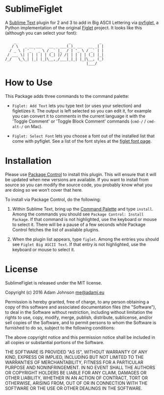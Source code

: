 SublimeFiglet
=============

A [Sublime Text][3] plugin for 2 and 3 to add in Big ASCII Lettering via
[pyfiglet][2], a Python implementation of the original [Figlet][1] project. It
looks like this (although you can select your font):

        _                        _             _
       / \   _ __ ___   __ _ ___(_)_ __   __ _| |
      / _ \ | '_ ` _ \ / _` |_  / | '_ \ / _` | |
     / ___ \| | | | | | (_| |/ /| | | | | (_| |_|
    /_/   \_\_| |_| |_|\__,_/___|_|_| |_|\__, (_)
                                         |___/


How to Use
==========

This Package adds three commands to the command palette:

* `Figlet: Add Text` lets you type text (or uses your selection) and figletizes
  it. The output is left selected so you can edit it, for example you can
  convert it to comments in the current language it with the 'Toggle Comment'
  or 'Toggle Block Comment' commands (`cmd-/` / `cmd-alt-/` on Mac).

* `Figlet: Select Font` lets you choose a font out of the installed list that
  come with pyfiglet. See a list of the font styles at the [figlet font
  page](http://www.figlet.org/examples.html).


Installation
============

Please use [Package Control](https://sublime.wbond.net/installation) to install this plugin. This will ensure that it will be updated when new versions are available. If you want to install from source so you can modify the source code, you probably know what you are doing so we won’t cover that here.

To install via Package Control, do the following:

1. Within Sublime Text, bring up the [Command Palette](http://docs.sublimetext.info/en/sublime-text-3/extensibility/command_palette.html) and type `install`. Among the commands you should see `Package Control: Install Package`. If that command is not highlighted, use the keyboard or mouse to select it. There will be a pause of a few seconds while Package Control fetches the list of available plugins.

2. When the plugin list appears, type `figlet`. Among the entries you should see `Figlet Big ASCII Text`. If that entry is not highlighted, use the keyboard or mouse to select it.


License
=======

SublimeFiglet is released under the MIT license.

Copyright (c) 2016 Adam Johnson <me@adamj.eu>

Permission is hereby granted, free of charge, to any person obtaining a copy of this software and associated documentation files (the "Software"), to deal in the Software without restriction, including without limitation the rights to use, copy, modify, merge, publish, distribute, sublicense, and/or sell copies of the Software, and to permit persons to whom the Software is furnished to do so, subject to the following conditions:

The above copyright notice and this permission notice shall be included in all copies or substantial portions of the Software.

THE SOFTWARE IS PROVIDED "AS IS", WITHOUT WARRANTY OF ANY KIND, EXPRESS OR IMPLIED, INCLUDING BUT NOT LIMITED TO THE WARRANTIES OF MERCHANTABILITY, FITNESS FOR A PARTICULAR PURPOSE AND NONINFRINGEMENT. IN NO EVENT SHALL THE AUTHORS OR COPYRIGHT HOLDERS BE LIABLE FOR ANY CLAIM, DAMAGES OR OTHER LIABILITY, WHETHER IN AN ACTION OF CONTRACT, TORT OR OTHERWISE, ARISING FROM, OUT OF OR IN CONNECTION WITH THE SOFTWARE OR THE USE OR OTHER DEALINGS IN THE SOFTWARE.




[1]: http://www.figlet.org/
[2]: https://github.com/pwaller/pyfiglet
[3]: http://www.sublimetext.com/2
